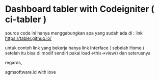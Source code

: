 # Dashboard tabler with Codeigniter ( ci-tabler )

source code ini hanya menggabungkan apa yang sudah ada di :
link https://tabler.github.io/

untuk contoh link yang bekerja hanya link Interface ( sebelah Home )
setelah itu bisa di modif sendiri pakai load->this->view() dan seterusnya

regards,

agmsoftware.id with love
